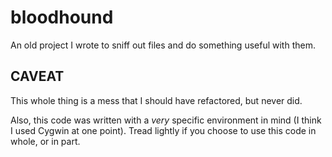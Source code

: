 bloodhound
==========

An old project I wrote to sniff out files and do something useful with them.

CAVEAT
------

This whole thing is a mess that I should have refactored, but never did.

Also, this code was written with a *very* specific environment in mind (I think I used Cygwin at one point). Tread lightly if you choose to use this code in whole, or in part.
